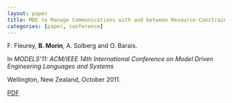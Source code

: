 ```yaml
---
layout: paper
title: MDE to Manage Communications with and between Resource-Constrained Systems
categories: [paper, conference]
---
```

F. Fleurey, **B. Morin**, A. Solberg and O. Barais.

In _MODELS'11: ACM/IEEE 14th International Conference on Model Driven Engineering Languages and Systems_ 

Wellington, New Zealand, October 2011.

[PDF](https://docs.google.com/file/d/0B8COpPaPIDHYSHdTVzhlUkJlZ0U/edit?usp=sharing)